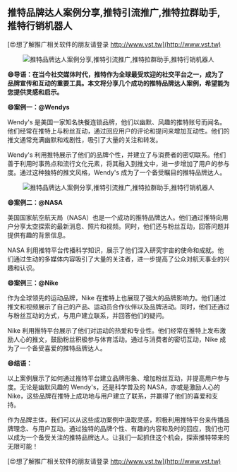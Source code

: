 ## **推特品牌达人案例分享,推特引流推广,推特拉群助手,推特行销机器人**

[😍想了解推广相关软件的朋友请登录 http://www.vst.tw](http://www.vst.tw)

 <center><img src="https://vst.tw/MP4/tuiguang/png/8.png" alt="推特品牌达人案例分享,推特引流推广,推特拉群助手,推特行销机器人"></center>

**😄导语：在当今社交媒体时代，推特作为全球最受欢迎的社交平台之一，成为了品牌宣传和互动的重要工具。本文将分享几个成功的推特品牌达人案例，希望能为您提供灵感和启示。**

**😄案例一：@Wendys**

Wendy's 是美国一家知名快餐连锁品牌，他们以幽默、风趣的推特账号而闻名。他们经常在推特上与粉丝互动，通过回应用户的评论和提问来增加互动性。他们的推文通常充满幽默和戏剧性，吸引了大量的关注和转发。

Wendy's 利用推特展示了他们的品牌个性，并建立了与消费者的密切联系。他们善于利用时事热点和流行文化元素，将其融入到推文中，进一步增加了用户的参与度。通过这种独特的推文风格，Wendy's 成为了一个备受瞩目的推特品牌达人。

 <center><img src="https://vst.tw/MP4/tuiguang/png/8.png" alt="推特品牌达人案例分享,推特引流推广,推特拉群助手,推特行销机器人"></center>

**😄案例二：@NASA**

美国国家航空航天局（NASA）也是一个成功的推特品牌达人。他们通过推特向用户分享太空探索的最新消息、照片和视频。同时，他们还与粉丝互动，回答问题并提供有趣的背景信息。

NASA 利用推特平台传播科学知识，展示了他们深入研究宇宙的使命和成就。他们通过生动的多媒体内容吸引了大量的关注者，进一步提高了公众对航天事业的兴趣和认识。

**😄案例三：@Nike**

作为全球领先的运动品牌，Nike 在推特上也展现了强大的品牌影响力。他们通过推文和视频展示了自己的产品、运动员合作伙伴以及品牌活动。同时，他们还通过与粉丝互动的方式，与用户建立联系，并回答他们的疑问。

Nike 利用推特平台展示了他们对运动的热爱和专业性。他们经常在推特上发布激励人心的推文，鼓励粉丝积极参与体育活动。通过与消费者的密切互动，Nike 成为了一个备受喜爱的推特品牌达人。

**😄结语：**

以上案例展示了如何通过推特平台建立品牌形象、增加粉丝互动，并提高用户参与度。无论是幽默风趣的 Wendy's，还是科学普及的 NASA，亦或是激励人心的 Nike，这些品牌在推特上成功地与用户建立了联系，并赢得了他们的喜爱和支持。

作为品牌主体，我们可以从这些成功案例中汲取灵感，积极利用推特平台来传播品牌理念、与用户互动。通过独特的品牌个性、有趣的内容和及时的回应，我们也可以成为一个备受关注的推特品牌达人。让我们一起抓住这个机会，探索推特带来的无限可能！

[😍想了解推广相关软件的朋友请登录 http://www.vst.tw](http://www.vst.tw)



